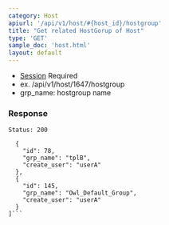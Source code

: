 ```yaml
---
category: Host
apiurl: '/api/v1/host/#{host_id}/hostgroup'
title: "Get related HostGorup of Host"
type: 'GET'
sample_doc: 'host.html'
layout: default
---
```


* [Session](#/authentication) Required
* ex. /api/v1/host/1647/hostgroup
* grp_name: hostgroup name

### Response

```Status: 200```
```[
  {
    "id": 78,
    "grp_name": "tplB",
    "create_user": "userA"
  },
  {
    "id": 145,
    "grp_name": "Owl_Default_Group",
    "create_user": "userA"
  }
]```
